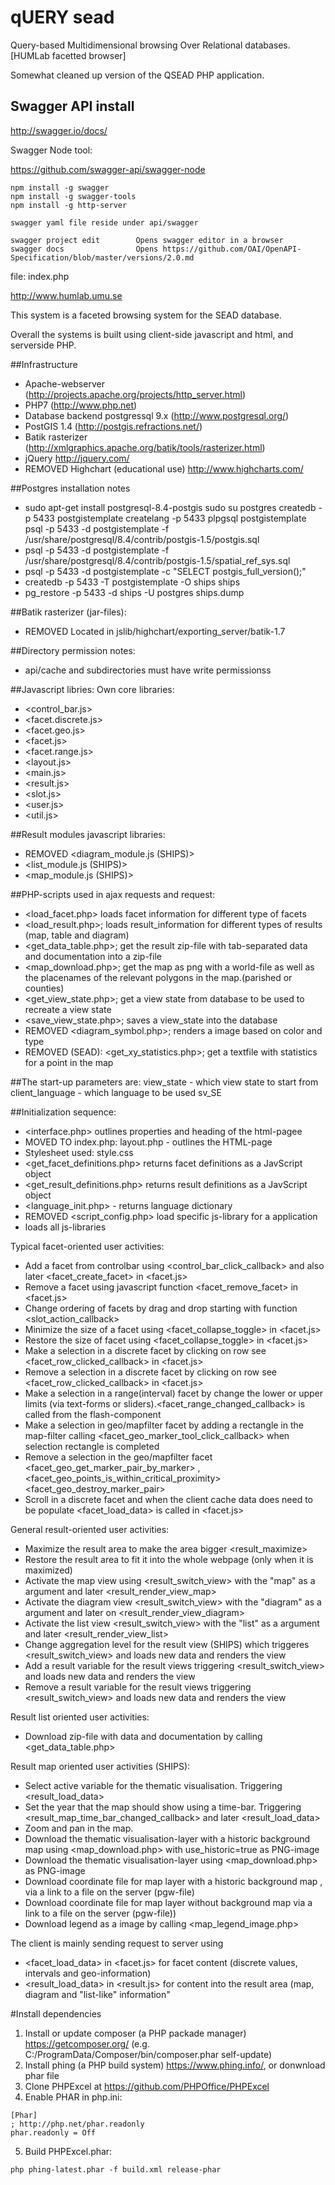 # qUERY sead

Query-based Multidimensional browsing Over Relational databases. [HUMLab facetted browser]

Somewhat cleaned up version of the QSEAD PHP application.

## Swagger API install

http://swagger.io/docs/

Swagger Node tool:

https://github.com/swagger-api/swagger-node
```
npm install -g swagger
npm install -g swagger-tools
npm install -g http-server

swagger yaml file reside under api/swagger

swagger project edit        Opens swagger editor in a browser
swagger docs                Opens https://github.com/OAI/OpenAPI-Specification/blob/master/versions/2.0.md

```

file: index.php


http://www.humlab.umu.se

This system is a faceted browsing system for the SEAD database.

Overall the systems is built using client-side javascript and html, and serverside PHP.

##Infrastructure

- Apache-webserver (http://projects.apache.org/projects/http_server.html)
- PHP7 (http://www.php.net)
- Database backend postgressql 9.x (http://www.postgresql.org/)
- PostGIS 1.4 (http://postgis.refractions.net/)
- Batik rasterizer (http://xmlgraphics.apache.org/batik/tools/rasterizer.html)
- jQuery http://jquery.com/
- REMOVED Highchart (educational use) http://www.highcharts.com/

##Postgres installation notes

- sudo apt-get install postgresql-8.4-postgis sudo su postgres createdb -p 5433 postgistemplate createlang -p 5433 plpgsql postgistemplate psql -p 5433 -d postgistemplate -f /usr/share/postgresql/8.4/contrib/postgis-1.5/postgis.sql
- psql -p 5433 -d postgistemplate -f /usr/share/postgresql/8.4/contrib/postgis-1.5/spatial_ref_sys.sql
- psql -p 5433 -d postgistemplate -c "SELECT postgis_full_version();"
- createdb -p 5433 -T postgistemplate -O ships ships
- pg_restore -p 5433 -d ships -U postgres ships.dump

##Batik rasterizer (jar-files):
- REMOVED Located in jslib/highchart/exporting_server/batik-1.7

##Directory permission notes:
- api/cache and subdirectories must have write permissionss

##Javascript libries:
Own core libraries:
- <control_bar.js>
- <facet.discrete.js>
- <facet.geo.js>
- <facet.js>
- <facet.range.js>
- <layout.js>
- <main.js>
- <result.js>
- <slot.js>
- <user.js>
- <util.js>

##Result modules javascript libraries:
- REMOVED <diagram_module.js (SHIPS)>
- <list_module.js (SHIPS)>
- <map_module.js (SHIPS)>


##PHP-scripts used in ajax requests and request:
- <load_facet.php> loads facet information for different type of facets
- <load_result.php>; loads result_information for different types of results (map, table and diagram)
- <get_data_table.php>; get the result zip-file with tab-separated data and documentation into a zip-file
- <map_download.php>; get the map as png with a world-file as well as the placenames of the relevant polygons in the  map.(parished or counties)
- <get_view_state.php>; get a view state from database to be used to recreate a view state
- <save_view_state.php>; saves a view_state into the database
- REMOVED <diagram_symbol.php>; renders a image based on color and type
- REMOVED (SEAD): <get_xy_statistics.php>; get a textfile with statistics for a point in the map

##The start-up parameters are:
view_state - which view state to start from
client_language -  which language to be used sv_SE

##Initialization sequence:
* <interface.php>  outlines  properties and heading of the html-pagee
* MOVED TO index.php: layout.php - outlines the HTML-page
* Stylesheet used: style.css
* <get_facet_definitions.php> returns facet definitions as a JavScript object
* <get_result_definitions.php> returns result definitions as a JavScript object
* <language_init.php> - returns language dictionary
* REMOVED <script_config.php> load specific js-library for a application
* loads all js-libraries

Typical facet-oriented user activities:
* Add a  facet from controlbar using <control_bar_click_callback> and also later <facet_create_facet> in <facet.js>
* Remove a facet using javascript function <facet_remove_facet> in <facet.js>
* Change ordering of facets by drag and drop  starting with function <slot_action_callback>
* Minimize the size of a facet using <facet_collapse_toggle> in <facet.js>
* Restore the size of facet using <facet_collapse_toggle> in  <facet.js>
* Make a selection in a discrete facet by clicking on row see <facet_row_clicked_callback> in <facet.js>
* Remove  a selection in a discrete facet by clicking on row see <facet_row_clicked_callback> in <facet.js>
* Make a selection in a range(interval) facet by change the lower or upper limits (via text-forms or sliders).<facet_range_changed_callback> is  called from the flash-component
* Make a selection in geo/mapfilter facet by adding a rectangle in the map-filter  calling  <facet_geo_marker_tool_click_callback> when selection rectangle is completed
* Remove a selection in the geo/mapfilter facet <facet_geo_get_marker_pair_by_marker> ,<facet_geo_points_is_within_critical_proximity> <facet_geo_destroy_marker_pair>
* Scroll in a discrete facet and when the client cache data does need to be populate <facet_load_data> is called in <facet.js>

General result-oriented user activities:
* Maximize the result area to make the area bigger <result_maximize>
* Restore the result area to fit it into the whole webpage (only when it is maximized)
* Activate the map view using <result_switch_view> with the "map" as a argument and later <result_render_view_map>
* Activate the diagram view <result_switch_view> with the "diagram" as a argument and later on <result_render_view_diagram>
* Activate the list view <result_switch_view> with the "list" as a argument and later <result_render_view_list>
* Change aggregation level for the result view (SHIPS) which triggeres <result_switch_view> and loads new data and renders the view
* Add  a result variable for the result views triggering <result_switch_view>  and loads new data and renders the view
* Remove a result variable for the result views triggering <result_switch_view>  and loads new data and renders the view

Result list oriented user activities:
* Download zip-file with data and documentation by calling <get_data_table.php>

Result map oriented user activities (SHIPS):
* Select active variable for the thematic visualisation. Triggering <result_load_data>
* Set the year that the map should show using a time-bar. Triggering <result_map_time_bar_changed_callback> and later <result_load_data>
* Zoom and pan in the map.
* Download the thematic visualisation-layer with a historic background map using <map_download.php> with use_historic=true as PNG-image
* Download the thematic visualisation-layer   using <map_download.php>  as PNG-image
* Download coordinate file for map layer with a historic background map , via a link to a file on the server (pgw-file)
* Download coordinate file for map layer without background map via a link to a file on the server (pgw-file))
* Download legend as a image by calling <map_legend_image.php>

The client is mainly sending request to server using
* <facet_load_data> in <facet.js> for facet content (discrete values, intervals and geo-information)
* <result_load_data> in <result.js> for content into the result area (map, diagram and "list-like" information"


#Install dependencies

1. Install or update composer (a PHP packade manager) https://getcomposer.org/ (e.g. C:/ProgramData/Composer/bin/composer.phar self-update)
2. Install phing (a PHP build system) https://www.phing.info/, or donwnload phar file
3. Clone PHPExcel at https://github.com/PHPOffice/PHPExcel
4. Enable PHAR in php.ini:
```
[Phar]
; http://php.net/phar.readonly
phar.readonly = Off
```
5. Build PHPExcel.phar:
```
php phing-latest.phar -f build.xml release-phar
```
